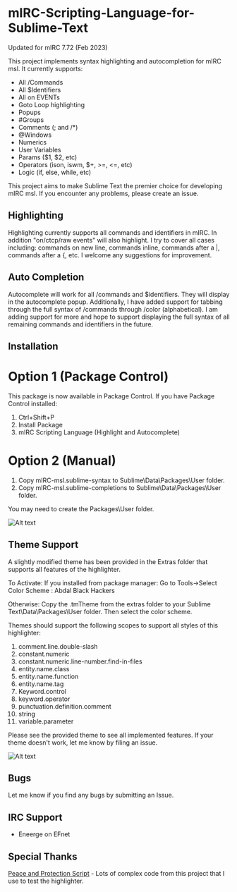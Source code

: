# mIRC-Scripting-Language-for-Sublime-Text
Updated for mIRC 7.72 (Feb 2023)

This project implements syntax highlighting and autocompletion for mIRC msl.  It currently supports:
- All /Commands
- All $Identifiers
- All on EVENTs
- Goto Loop highlighting
- Popups
- #Groups
- Comments (; and /*)
- @Windows
- Numerics
- User Variables
- Params ($1, $2, etc)
- Operators (ison, iswm, $+, >=, <=, etc)
- Logic (if, else, while, etc)

This project aims to make Sublime Text the premier choice for developing mIRC msl.  If you encounter any problems, please create an issue.

Highlighting
---------------
Highlighting currently supports all commands and identifiers in mIRC.  In addition "on/ctcp/raw events" will also highlight.  I try to cover all cases including: commands on new line, commands inline, commands after a |, commands after a {, etc.  I welcome any suggestions for improvement.

Auto Completion
---------------
Autocomplete will work for all /commands and $identifiers.  They will display in the autocomplete popup.  Additionally,  I have added support for tabbing through the full syntax of /commands through /color (alphabetical).  I am adding support for more and hope to support displaying the full syntax of all remaining commands and identifiers in the future.

Installation
------------
# Option 1 (Package Control)
This package is now available in Package Control.  If you have Package Control installed:
1. Ctrl+Shift+P
2. Install Package
3. mIRC Scripting Language (Highlight and Autocomplete)

# Option 2 (Manual)
1. Copy mIRC-msl.sublime-syntax to Sublime\Data\Packages\User folder.
2. Copy mIRC-msl.sublime-completions to Sublime\Data\Packages\User folder.

You may need to create the Packages\User folder.

![Alt text](screenshots/Install-screenshot.png)


Theme Support
--------
A slightly modified theme has been provided in the Extras folder that supports all features of the highlighter. 

To Activate: 
If you installed from package manager: Go to Tools->Select Color Scheme : Abdal Black Hackers

Otherwise: Copy the .tmTheme from the extras folder to your Sublime Text\Data\Packages\User folder. Then select the color scheme.

Themes should support the following scopes to support all styles of this highlighter:
1. comment.line.double-slash
2. constant.numeric
3. constant.numeric.line-number.find-in-files
4. entity.name.class
5. entity.name.function
6. entity.name.tag
7. Keyword.control
8. keyword.operator
9. punctuation.definition.comment
10. string
11. variable.parameter

Please see the provided theme to see all implemented features. If your theme doesn't work, let me know by filing an issue.

![Alt text](screenshots/screen1.png)

Bugs
---------------
Let me know if you find any bugs by submitting an Issue.

IRC Support
--------------
- Eneerge on EFnet

Special Thanks
--------------
[Peace and Protection Script](https://github.com/solbu/Peace-and-Protection/) - Lots of complex code from this project that I use to test the highlighter.
